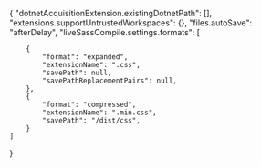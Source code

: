 {
    "dotnetAcquisitionExtension.existingDotnetPath": [],
    "extensions.supportUntrustedWorkspaces": {},
    "files.autoSave": "afterDelay",
    "liveSassCompile.settings.formats": [
        

        {
            "format": "expanded",
            "extensionName": ".css",
            "savePath": null,
            "savePathReplacementPairs": null,
        },
        {
            "format": "compressed",
            "extensionName": ".min.css",
            "savePath": "/dist/css",
        }
    ]
}
